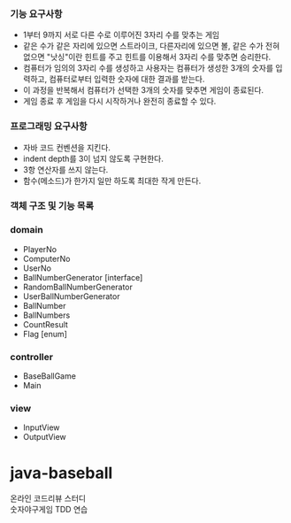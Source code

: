 ### **기능 요구사항**

- 1부터 9까지 서로 다른 수로 이루어진 3자리 수를 맞추는 게임
- 같은 수가 같은 자리에 있으면 스트라이크, 다른자리에 있으면 볼, 같은 수가 전혀 없으면 "낫싱"이란 힌트를 주고 힌트를 이용해서 3자리 수를 맞추면 승리한다.
- 컴퓨터가 임의의 3자리 수를 생성하고 사용자는 컴퓨터가 생성한 3개의 숫자를 입력하고, 컴퓨터로부터 입력한 숫자에 대한 결과를 받는다.
- 이 과정을 반복해서 컴퓨터가 선택한 3개의 숫자를 맞추면 게임이 종료된다.
- 게임 종료 후 게임을 다시 시작하거나 완전히 종료할 수 있다.

### 프로그래밍 요구사항

- 자바 코드 컨벤션을 지킨다.
- indent depth를 3이 넘지 않도록 구현한다.
- 3항 연산자를 쓰지 않는다.
- 함수(메소드)가 한가지 일만 하도록 최대한 작게 만든다.

### 객체 구조 및 기능 목록
### domain
- PlayerNo
- ComputerNo
- UserNo
- BallNumberGenerator [interface]
- RandomBallNumberGenerator
- UserBallNumberGenerator
- BallNumber
- BallNumbers
- CountResult
- Flag [enum]

### controller
- BaseBallGame
- Main

### view
- InputView
- OutputView

# java-baseball
온라인 코드리뷰 스터디  
숫자야구게임 TDD 연습
